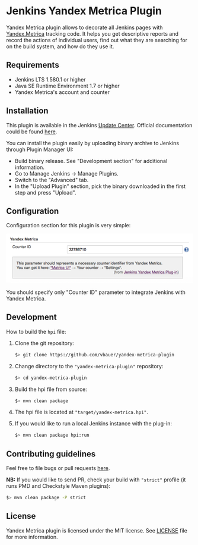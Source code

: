 
Jenkins Yandex Metrica Plugin
=============================

Yandex Metrica plugin allows to decorate all Jenkins pages with [Yandex.Metrica](https://metrica.yandex.com) tracking code.
It helps you get descriptive reports and record the actions of individual users, find out what they are searching
for on the build system, and how do they use it.


Requirements
------------

* Jenkins LTS 1.580.1 or higher
* Java SE Runtime Environment 1.7 or higher
* Yandex Metrica's account and counter


Installation
------------

This plugin is available in the Jenkins [Update Center](https://updates.jenkins-ci.org). Official documentation could be found [here](https://wiki.jenkins-ci.org/display/JENKINS/Yandex+Metrica+Plugin).

You can install the plugin easily by uploading binary archive to Jenkins through Plugin Manager UI:

* Build binary release. See "Development section" for additional information.
* Go to Manage Jenkins -> Manage Plugins.
* Switch to the "Advanced" tab.
* In the "Upload Plugin" section, pick the binary downloaded in the first step and press "Upload".


Configuration
-------------

Configuration section for this plugin is very simple:

![Configuration](misc/configuration.png)

You should specify only "Counter ID" parameter to integrate Jenkins with Yandex Metrica.


Development
-----------

How to build the `hpi` file:

1. Clone the git repository:
    ```sh
    $> git clone https://github.com/vbauer/yandex-metrica-plugin
    ```
    
2. Change directory to the `"yandex-metrica-plugin"` repository:
    ```sh
    $> cd yandex-metrica-plugin
    ```
    
3. Build the hpi file from source:
    ```sh
    $> mvn clean package
    ```

4. The hpi file is located at `"target/yandex-metrica.hpi"`.

5. If you would like to run a local Jenkins instance with the plug-in:
    ```sh
    $> mvn clean package hpi:run
    ```

Contributing guidelines
-----------------------

Feel free to file bugs or pull requests [here](https://github.com/vbauer/yandex-metrica-plugin).

**NB:** If you would like to send PR, check your build with `"strict"` profile (it runs PMD and Checkstyle Maven plugins):

```sh
$> mvn clean package -P strict
```


License
-------

Yandex Metrica plugin is licensed under the MIT license. See [LICENSE](LICENSE.md) file for more information.
